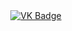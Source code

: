 <div id="badges" align ="center"
<a href = "https://vk.com/a_lis_hka" 
  <img src = "https://img.shields.io/badge/VK-blue?style=fon-the-badge&logo=VK&logoColor=white" alt="VK Badge"/>
</a>
<a href = "https://mail.google.com/mail/u/0/#inbox">
<img src = "https://img.shields.io/badge/EMAIL-red?style=for-the-badge&logo=Gmail&logoColor=white"alt="VK Badge"/>
</a>
</div>
